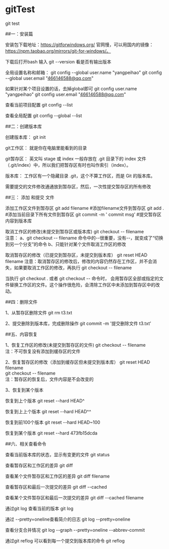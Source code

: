# gitTest
git test 

##一：安装篇

安装包下载地址：https://gitforwindows.org/
官网慢，可以用国内的镜像：https://npm.taobao.org/mirrors/git-for-windows/。

下载后打开bash
输入 git --version 看是否有输出版本

全局设置名称和邮箱：
git config --global user.name "yangpeihao"
git config --global user.email "466146588@qq.com"

如果针对某个项目设置的话，去掉global即可
git config  user.name "yangpeihao"
git config  user.email "466146588@qq.com"

查看当前项目配置
git config --list

查看全局配置
git config --global --list

##二：创建版本库

创建版本库：
git init

git工作区：
就是你在电脑里能看到的目录

git暂存区：
英文叫 stage 或 index
一般存放在 .git 目录下的 index 文件（.git/index）中，所以我们把暂存区有时也叫作索引（index）。

版本库：
工作区有一个隐藏目录 .git，这个不算工作区，而是 Git 的版本库。

需要提交的文件修改通通放到暂存区，然后，一次性提交暂存区的所有修改

##三： 添加 和提交 文件 

添加工作区文件到暂存区
git add filename  			#添加filename文件到暂存区
git add . 		  			#添加当前目录下所有文件到暂存区 
git commit -m ' commit msg'   #提交暂存区内容到版本库

取消工作区的修改(未提交到暂存区或版本库)
git checkout -- filename  
注意：
a、git checkout -- filename 命令中的--很重要，没有--，就变成了“切换到另一个分支”的命令
b、只能针对某个文件取消工作区的修改 

取消暂存区的修改（已提交到暂存区，未提交到版本库）
git reset HEAD filename 
注意：取消暂存区的修改后，修改的内容仍然存在工作区，并不会消失，如果要取消工作区的修改，再执行
git checkout -- filename 

当执行 git checkout . 或者 git checkout -- <file> 命令时，
会用暂存区全部或指定的文件替换工作区的文件。这个操作很危险，会清除工作区中未添加到暂存区中的改动。 

##四：删除文件 

1、从暂存区删除文件
git rm t3.txt 

2、提交删除到版本库，完成删除操作
git commit -m '提交删除文件 t3.txt'

##五、内容恢复

1、恢复工作区的修改(未提交到暂存区的文件)
git checkout -- filename  
注：不可恢复没有添加到缓存区的文件

2、恢复暂存区的修改（添加到缓存区但未提交到版本库）
git reset HEAD filename  
git checkout -- filename  
注：暂存区的恢复后，文件内容是不会改变的

3、恢复到某个版本

恢复到上个版本
git reset --hard HEAD^ 

恢复到上上个版本
git reset --hard HEAD^^

恢复到前100个版本
git reset --hard HEAD~100

恢复到某个版本
git reset --hard 473fb15dcda 

##六、相关查看命令

查看当前版本库的状态，显示有变更的文件
git status 

查看暂存区和工作区的差异
git diff 

查看某个文件暂存区和工作区的差异
git diff filename

查看暂存区和最后一次提交的差异
git diff --cached 

查看某个文件暂存区和最后一次提交的差异
git diff --cached filename

通过git log 查看当前的版本
git log 

通过 --pretty=oneline查看简介的日志
git log --pretty=oneline

查看分支合并情况
git log --graph --pretty=oneline --abbrev-commit

通过git reflog 可以看到每一个提交到版本库的命令
git reflog 

